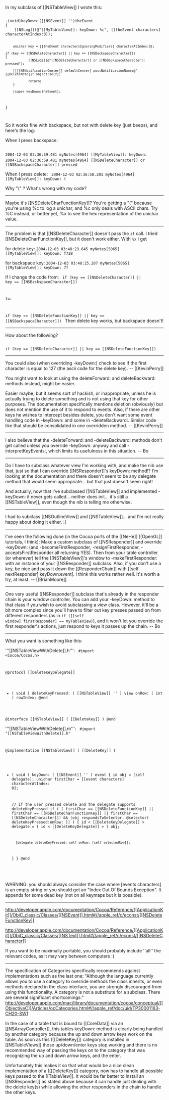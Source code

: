 In my subclass of [[NSTableView]] I wrote this:

<code>
-(void)keyDown:([[NSEvent]] '')theEvent
{
	[[NSLog]](@"[[MyTableView]]: keyDown: %c", [[theEvent characters] characterAtIndex:0]);
	
        unichar key = [[theEvent charactersIgnoringModifiers] characterAtIndex:0];
	
	if (key == [[NSDeleteCharacter]] || key == [[NSBackspaceCharacter]])
	{
                [[NSLog]](@"[[NSDeleteCharacter]] or [[NSBackspaceCharacter]] pressed");

		[[[[NSNotificationCenter]] defaultCenter] postNotificationName:@"[[DeleteNote]]" object:self];

                return;
        }
    
    	[super keyDown:theEvent];
}

</code>

So it works fine with backspace, but not with delete key (just beeps), and here's the log:

When I press backspace:

<code>
2004-12-03 02:36:59.481 myNotes[4964] [[MyTableView]]: keyDown: 
2004-12-03 02:36:59.481 myNotes[4964] [[NSDeleteCharacter]] or [[NSBackspaceCharacter]] pressed
</code>

When I press delete:
<code>
2004-12-03 02:36:58.201 myNotes[4964] [[MyTableView]]: keyDown: (
</code>

Why "(" ? What's wrong with my code?

----

Maybe it's [[NSDeleteCharFunctionKey]]? You're getting a "(" because you're using %c to log a unichar, and %c only deals with ASCII chars. Try %C instead, or better yet, %x to see the hex representation of the unichar value.

----

The problem is that [[NSDeleteCharacter]] doesn't pass the <code>if</code> call. I tried [[NSDeleteCharFunctionKey]], but it doen't work either. With <code>%x</code> I get

for delete key:      <code>2004-12-03 03:48:23.645 myNotes[5065] [[MyTableView]]: keyDown: f728</code>

for backspace key:      <code>2004-12-03 03:48:25.207 myNotes[5065] [[MyTableView]]: keyDown: 7f</code>

 If I change the code from:
<code>
if (key == [[NSDeleteCharacter]] || key == [[NSBackspaceCharacter]])

to:

if (key == [[NSDeleteFunctionKey]] || key == [[NSBackspaceCharacter]])
</code>
Then delete key works, but backspace doesn't!

----

How about the following?

<code>
if (key == [[NSDeleteCharacter]] || key == [[NSDeleteFunctionKey]])
</code>

----

You could also (when overriding -keyDown:) check to see if the first character is equal to 127 (the ascii code for the delete key). -- [[KevinPerry]]

You might want to look at using the deleteForward: and deleteBackward: methods instead, might be easier.

Easier maybe, but it seems sort of hackish, or inappropriate, unless he is actually trying to delete something and is not using that key for other  purposes. The documentation specifically mentions deletion (obviously) but does not mention the use of it to respond to events. Also, if there are other keys he wishes to intercept besides delete, you don't want some event handling code in -keyDown: and some in -deleteBackward:. Similar code like that should be consolidated in one overridden method. -- [[KevinPerry]]

----

I also believe that the -deleteForward: and -deleteBackward: methods don't get called unless you override -keyDown: anyway and call -interpretKeyEvents:, which limits its usefulness in this situation. -- Bo

----

Do I have to subclass whatever view I'm working with, and make the nib use that, just so that I can override [[NSResponder]]'s keyDown: method!?  I'm looking at the documentation and there doesn't seem to be any delegate method that would seem appropriate... but that just doesn't seem right!  

And actually, now that I've subclassed [[NSTableView]] and implemented -keyDown: it never gets called... neither does init... it's still a [[NSTableView]], even though the nib is telling me otherwise.

----

I had to subclass [[NSOutlineView]] and [[NSTableView]]... and I'm not really happy about doing it either. :(

----

I've seen the following done (in the Cocoa ports of the [[NeHe]] [[OpenGL]] tutorials, I think):  Make a custom subclass of [[NSResponder]] and override -keyDown: (and -becomeFirstResponder, -resignFirstResponder, -acceptsFirstResponder all returning YES).  Then from your table controller (or wherever) tell the [[NSTableView]]'s window to -makeFirstResponder: with an instance of your [[NSResponder]] subclass.  Also, if you don't use a key, be nice and pass it down the [[ResponderChain]] with [[self nextResponder] keyDown:event]. I think this works rather well. It's worth a try, at least.  -- [[BrianMoore]]

----

One very useful [[NSResponder]] subclass that's already in the responder chain is your window controller.  You can add your -keyDown: method to that class if you wish to avoid subclassing a view class.  However, it'll be a bit more complex since you'll have to filter out key presses passed on from different responders (as in <code>if ([[self window] firstResponder] == myTableView)</code>), and it won't let you override the first responder's actions, just respond to keys it passes up the chain.   -- Bo

----
What you want is something like this:

'''[[NSTableViewWithDelete]].h''':
<code>
#import <Cocoa/Cocoa.h>

@protocol [[DeleteKeyDelegate]]
- ( void ) deleteKeyPressed: ( [[NSTableView]] '' ) view onRow: ( int ) rowIndex;
@end

@interface [[NSTableView]] ( [[DeleteKey]] )
@end
</code>

'''[[NSTableViewWithDelete]].m''':
<code>
#import "[[NSTableViewWithDelete]].h"

@implementation [[NSTableView]] ( [[DeleteKey]] )
- ( void ) keyDown: ( [[NSEvent]] '' ) event {
	id obj = [self delegate];
	unichar firstChar = [[event characters] characterAtIndex: 0];
	
	// if the user pressed delete and the delegate supports deleteKeyPressed
	if ( ( firstChar == [[NSDeleteFunctionKey]] ||
		   firstChar == [[NSDeleteCharFunctionKey]] ||
		   firstChar == [[NSDeleteCharacter]]) &&
		 [obj respondsToSelector: @selector( deleteKeyPressed:onRow: )] ) {
		id < [[DeleteKeyDelegate]] > delegate = ( id < [[DeleteKeyDelegate]] > ) obj;
				
		[delegate deleteKeyPressed: self onRow: [self selectedRow]];
	}
}
@end
</code>

WARNING: you should always consider the case where [events characters] is an empty string or you should get an "Index Out Of Bounds Exception". It appends for some dead key (not on all keymaps but it is possible).

----

http://developer.apple.com/documentation/Cocoa/Reference/[[ApplicationKit]]/ObjC_classic/Classes/[[NSEvent]].html#//apple_ref/c/econst/[[NSDeleteFunctionKey]]

http://developer.apple.com/documentation/Cocoa/Reference/[[ApplicationKit]]/ObjC_classic/Classes/[[NSText]].html#//apple_ref/c/econst/[[NSDeleteCharacter]]

If you want to be maximally portable, you should probably include ''all'' the relevant codes, as it may vary between computers :(

----
The specification of Categories specifically recommends against implementations such as the last one:
"Although the language currently allows you to use a category to override methods the class inherits, or even methods declared in the class interface, you are strongly discouraged from using this functionality. A category is not a substitute for a subclass. There are several significant shortcomings:"
http://developer.apple.com/mac/library/documentation/cocoa/conceptual/[[ObjectiveC]]/Articles/ocCategories.html#//apple_ref/doc/uid/TP30001163-CH20-SW1

In the case of a table that is bound to [[CoreData]] via an [[NSArrayController]], this tables keyDown: method is clearly being handled by another category because the up and down arrow keys work on the table.  As soon as this ([[DeleteKey]]) category is installed in [[NSTableViews]] those up/down/enter keys stop working and there is no recommended way of passing the keys on to the category that was recognizing the up and down arrow keys, and the enter.
  
Unfortunately this makes it so that what would be a nice clean implementation of a ([[DeleteKey]]) category, now has to handle all possible keys passed to the [[TableView]].  It would be far better to install an [[NSResponder]] as stated above because it can handle just dealing with the delete key(s) while allowing the other responders in the chain to handle the other keys.